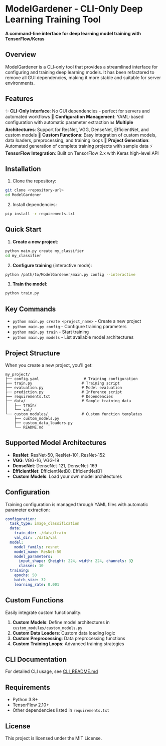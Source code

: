 # ModelGardener - CLI-Only Deep Learning Training Tool

**A command-line interface for deep learning model training with TensorFlow/Keras**

## Overview

ModelGardener is a CLI-only tool that provides a streamlined interface for configuring and training deep learning models. It has been refactored to remove all GUI dependencies, making it more stable and suitable for server environments.

## Features

✨ **CLI-Only Interface**: No GUI dependencies - perfect for servers and automated workflows
🔧 **Configuration Management**: YAML-based configuration with automatic parameter extraction
📊 **Multiple Architectures**: Support for ResNet, VGG, DenseNet, EfficientNet, and custom models
🎯 **Custom Functions**: Easy integration of custom models, data loaders, preprocessing, and training loops
🔄 **Project Generation**: Automated generation of complete training projects with sample data
⚡ **TensorFlow Integration**: Built on TensorFlow 2.x with Keras high-level API

## Installation

1. Clone the repository:
```bash
git clone <repository-url>
cd ModelGardener
```

2. Install dependencies:
```bash
pip install -r requirements.txt
```

## Quick Start

1. **Create a new project**:
```bash
python main.py create my_classifier
cd my_classifier
```

2. **Configure training** (interactive mode):
```bash
python /path/to/ModelGardener/main.py config --interactive
```

3. **Train the model**:
```bash
python train.py
```

## Key Commands

- `python main.py create <project_name>` - Create a new project
- `python main.py config` - Configure training parameters
- `python main.py train` - Start training
- `python main.py models` - List available model architectures

## Project Structure

When you create a new project, you'll get:

```
my_project/
├── config.yaml                    # Training configuration
├── train.py                      # Training script
├── evaluation.py                 # Model evaluation
├── prediction.py                 # Inference script
├── requirements.txt              # Dependencies
├── data/                         # Sample training data
│   ├── train/
│   └── val/
└── custom_modules/               # Custom function templates
    ├── custom_models.py
    ├── custom_data_loaders.py
    └── README.md
```

## Supported Model Architectures

- **ResNet**: ResNet-50, ResNet-101, ResNet-152
- **VGG**: VGG-16, VGG-19
- **DenseNet**: DenseNet-121, DenseNet-169
- **EfficientNet**: EfficientNetB0, EfficientNetB1
- **Custom Models**: Load your own model architectures

## Configuration

Training configuration is managed through YAML files with automatic parameter extraction:

```yaml
configuration:
  task_type: image_classification
  data:
    train_dir: ./data/train
    val_dir: ./data/val
  model:
    model_family: resnet
    model_name: ResNet-50
    model_parameters:
      input_shape: {height: 224, width: 224, channels: 3}
      classes: 10
  training:
    epochs: 50
    batch_size: 32
    learning_rate: 0.001
```

## Custom Functions

Easily integrate custom functionality:

1. **Custom Models**: Define model architectures in `custom_modules/custom_models.py`
2. **Custom Data Loaders**: Custom data loading logic
3. **Custom Preprocessing**: Data preprocessing functions
4. **Custom Training Loops**: Advanced training strategies

## CLI Documentation

For detailed CLI usage, see [CLI_README.md](CLI_README.md)


## Requirements

- Python 3.8+
- TensorFlow 2.10+
- Other dependencies listed in `requirements.txt`

## License

This project is licensed under the MIT License.
